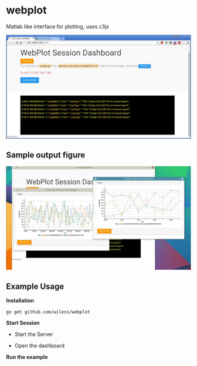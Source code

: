 # webplot
Matlab like interface for plotting, uses c3js

![Screenshot](http://github.com/wiless/webplot/blob/refs/images/snapshot.jpg)

## Sample output figure
![Screenshot](https://github.com/wiless/webplot/blob/refs/images/snapshot1.jpg)


## Example Usage
**Installation**
```
go get github.com/wiless/webplot
```

**Start Session**
- Start the Server

- Open the dashboard


**Run the example**
